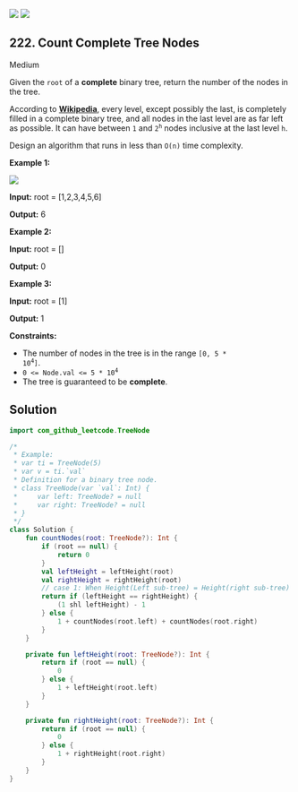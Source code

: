 [![](https://img.shields.io/github/stars/LeetCode-Top-Interview-150/LeetCode-Top-Interview-150?label=Stars&style=flat-square)](https://github.com/LeetCode-Top-Interview-150/LeetCode-Top-Interview-150)
[![](https://img.shields.io/github/forks/LeetCode-Top-Interview-150/LeetCode-Top-Interview-150?label=Fork%20me%20on%20GitHub%20&style=flat-square)](https://github.com/LeetCode-Top-Interview-150/LeetCode-Top-Interview-150/fork)

## 222\. Count Complete Tree Nodes

Medium

Given the `root` of a **complete** binary tree, return the number of the nodes in the tree.

According to **[Wikipedia](http://en.wikipedia.org/wiki/Binary_tree#Types_of_binary_trees)**, every level, except possibly the last, is completely filled in a complete binary tree, and all nodes in the last level are as far left as possible. It can have between `1` and <code>2<sup>h</sup></code> nodes inclusive at the last level `h`.

Design an algorithm that runs in less than `O(n)` time complexity.

**Example 1:**

![](https://assets.leetcode.com/uploads/2021/01/14/complete.jpg)

**Input:** root = [1,2,3,4,5,6]

**Output:** 6

**Example 2:**

**Input:** root = []

**Output:** 0

**Example 3:**

**Input:** root = [1]

**Output:** 1

**Constraints:**

*   The number of nodes in the tree is in the range <code>[0, 5 * 10<sup>4</sup>]</code>.
*   <code>0 <= Node.val <= 5 * 10<sup>4</sup></code>
*   The tree is guaranteed to be **complete**.

## Solution

```kotlin
import com_github_leetcode.TreeNode

/*
 * Example:
 * var ti = TreeNode(5)
 * var v = ti.`val`
 * Definition for a binary tree node.
 * class TreeNode(var `val`: Int) {
 *     var left: TreeNode? = null
 *     var right: TreeNode? = null
 * }
 */
class Solution {
    fun countNodes(root: TreeNode?): Int {
        if (root == null) {
            return 0
        }
        val leftHeight = leftHeight(root)
        val rightHeight = rightHeight(root)
        // case 1: When Height(Left sub-tree) = Height(right sub-tree) 2^h - 1
        return if (leftHeight == rightHeight) {
            (1 shl leftHeight) - 1
        } else {
            1 + countNodes(root.left) + countNodes(root.right)
        }
    }

    private fun leftHeight(root: TreeNode?): Int {
        return if (root == null) {
            0
        } else {
            1 + leftHeight(root.left)
        }
    }

    private fun rightHeight(root: TreeNode?): Int {
        return if (root == null) {
            0
        } else {
            1 + rightHeight(root.right)
        }
    }
}
```